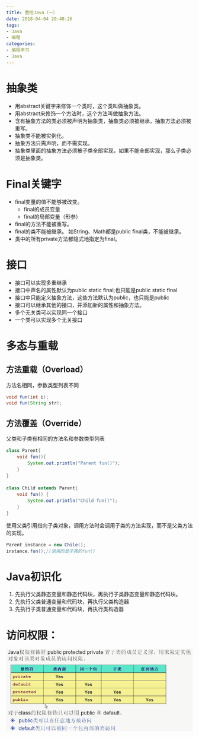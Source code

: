 ```yaml
---
title: 重拾Java（一）
date: 2018-04-04 20:48:26
tags: 
- Java
- 编程
categories:
- 编程学习
- Java
---
```

# 抽象类
+ 用abstract关键字来修饰一个类时，这个类叫做抽象类。
+ 用abstract来修饰一个方法时，这个方法叫做抽象方法。
+ 含有抽象方法的类必须被声明为抽象类，抽象类必须被继承，抽象方法必须被重写。
+ 抽象类不能被实例化。
+ 抽象方法只需声明，而不需实现。
+ 抽象类里面的抽象方法必须被子类全部实现，如果不能全部实现，那么子类必须是抽象类。
# Final关键字
+ final变量的值不能够被改变。
    + final的成员变量
    + final的局部变量（形参）
+ final的方法不能被重写。
+ final的类不能被继承。
    如String、Math都是public final类，不能被继承。
+ 类中的所有private方法都隐式地指定为final。

# 接口
+ 接口可以实现多重继承
+ 接口中声名的属性默认为public static final;也只能是public static final
+ 接口中只能定义抽象方法，这些方法默认为public，也只能是public
+ 接口可以继承其他的接口，并添加新的属性和抽象方法。
+ 多个无关类可以实现同一个接口
+ 一个类可以实现多个无关接口

# 多态与重载
## 方法重载（Overload）
方法名相同，参数类型列表不同
```java
void fun(int i);
void fun(String str);
```
## 方法覆盖（Override）
父类和子类有相同的方法名和参数类型列表
```java
class Parent{
    void fun(){
        System.out.println("Parent fun()");
    }
}

class Child extends Parent{
    void fun() {
        System.out.println("Child fun()");
    }
}
```
使用父类引用指向子类对象，调用方法时会调用子类的方法实现，而不是父类方法的实现。
```java
Parent instance = new Chile();
instance.fun();//调用的是子类的fun()
```

# Java初识化
1. 先执行父类静态变量和静态代码块，再执行子类静态变量和静态代码块。
2. 先执行父类普通变量和代码块，再执行父类构造器
3. 先执行子类普通变量和代码块，再执行类构造器

# 访问权限：
![Java访问权限](JavaLearning/a.png)